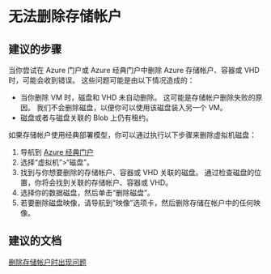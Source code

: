<properties
    pageTitle="I can't delete my storage account"
    description="无法删除存储帐户"
    service="microsoft.classicstorage"
    resource="storageaccounts"
    authors="passaree"
    displayOrder="1"
    selfHelpType="resource"
    supportTopicIds="32551656"
    resourceTags=""
    productPesIds="15629"
    cloudEnvironments="public"
/>


# <a name="i-cant-delete-my-storage-account"></a>无法删除存储帐户

## <a name="recommended-steps"></a>**建议的步骤**
当你尝试在 Azure 门户或 Azure 经典门户中删除 Azure 存储帐户、容器或 VHD 时，可能会收到错误。 这些问题可能是由以下情况造成的：

- 当你删除 VM 时，磁盘和 VHD 未自动删除。 这可能是存储帐户删除失败的原因。 我们不会删除磁盘，以便你可以使用该磁盘装入另一个 VM。
- 磁盘或者与磁盘关联的 Blob 上仍有租约。

如果存储帐户使用经典部署模型，你可以通过执行以下步骤来删除虚拟机磁盘：

1. 导航到 [Azure 经典门户](https://manage.windowsazure.cn/)
2. 选择“虚拟机”>“磁盘”。
3. 找到与你想要删除的存储帐户、容器或 VHD 关联的磁盘。 通过检查磁盘的位置，你将会找到关联的存储帐户、容器或 VHD。
4. 选择你的数据磁盘，然后单击“删除磁盘”。
5. 若要删除磁盘映像，请导航到“映像”选项卡，然后删除存储在帐户中的任何映像。

## <a name="recommended-documents"></a>**建议的文档**
[删除存储帐户时出现问题](https://docs.azure.cn/zh-cn/storage/storage-resource-manager-cannot-delete-storage-account-container-vhd)

